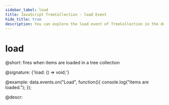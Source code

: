 ```yaml
---
sidebar_label: load
title: JavaScript TreeCollection - load Event 
hide_title: true
description: You can explore the load event of TreeCollection in the documentation of the DHTMLX JavaScript UI library. Browse developer guides and API reference, try out code examples and live demos, and download a free 30-day evaluation version of DHTMLX Suite 7.
---
```

 
# load

@short: fires when items are loaded in a tree collection

@signature: {'load: () => void;'}

@example:
data.events.on("Load", function(){
	console.log("Items are loaded.");
});

@descr:
